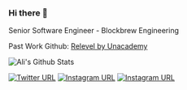 ### Hi there  👋    

Senior Software Engineer - Blockbrew Engineering

Past Work Github: [Relevel by Unacademy]([https://github.com/ali-relevel](https://github.com/ali-relevel?tab=overview&from=2021-09-01&to=2022-12-31))

<!-- [![GitHub Streak](https://github-readme-streak-stats.herokuapp.com/?user=aliarslanansari)](#) -->

![Ali's Github Stats](https://github-readme-stats.vercel.app/api?username=aliarslanansari&show_icons=true)

<!-- [![Ashutosh's github activity graph](https://github-readme-activity-graph.cyclic.app/graph?username=aliarslanansari&bg_color=d1e0ff&color=000766&line=5977a6&point=001194&area=true&hide_border=true)](https://github.com/ashutosh00710/github-readme-activity-graph) -->

[![Twitter URL](https://img.shields.io/badge/Twitter-1DA1F2?style=for-the-badge&logo=twitter&logoColor=white)](https://twitter.com/aliarslanansari)  [![Instagram URL](https://img.shields.io/badge/Instagram-E4405F?style=for-the-badge&logo=instagram&logoColor=white)](https://instagram.com/aliarslanansari)  <a href="https://www.linkedin.com/in/aliarsalanansari/" target="_blank">![Instagram URL](https://img.shields.io/badge/LinkedIn-0077B5?style=for-the-badge&logo=linkedin&logoColor=white)</a>
<!--
**aliarslanansari/aliarslanansari** is a ✨ _special_ ✨ repository because its `README.md` (this file) appears on your GitHub profile.

Here are some ideas to get you started:

- 🔭 I’m currently working on ...
- 🌱 I’m currently learning ...
- 👯 I’m looking to collaborate on ...
- 🤔 I’m looking for help with ...
- 💬 Ask me about ...
- 📫 How to reach me: ...
- 😄 Pronouns: ...
- ⚡ Fun fact: ...
-->

